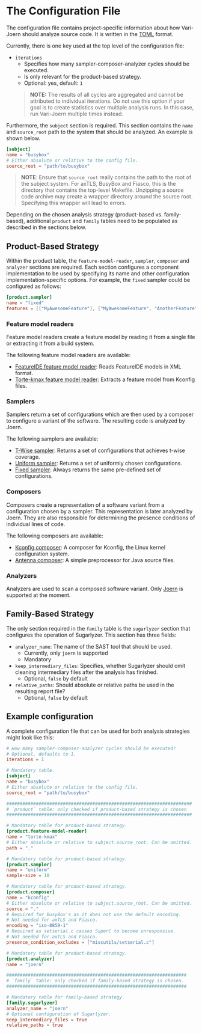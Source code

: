 # The Configuration File

The configuration file contains project-specific information about how Vari-Joern should analyze source code.
It is written in the [TOML](https://toml.io/) format.

Currently, there is one key used at the top level of the configuration file:

- `iterations`
    - Specifies how many sampler-composer-analyzer cycles should be executed.
    - Is only relevant for the product-based strategy.
    - Optional: yes, default: `1`
    > **NOTE:** The results of all cycles are aggregated and cannot be attributed to individual iterations.
    > Do not use this option if your goal is to create statistics over multiple analysis runs.
    > In this case, run Vari-Joern multiple times instead.

Furthermore, the `subject` section is required.
This section contains the `name` and `source_root` path to the system that should be analyzed.
An example is shown below.

```toml
[subject]
name = "busybox"
# Either absolute or relative to the config file.
source_root = "path/to/busybox"
```
> **NOTE**: Ensure that `source_root` really contains the path to the root of the subject system.
> For axTLS, BusyBox and Fiasco, this is the directory that contains the top-level Makefile.
> Unzipping a source code archive may create a wrapper directory around the source root.
> Specifying this wrapper will lead to errors.

Depending on the chosen analysis strategy (product-based vs. family-based), additional `product` and `family` tables need
to be populated as described in the sections below.


## Product-Based Strategy

Within the product table, the `feature-model-reader`, `sampler`, `composer` and `analyzer` sections are required.
Each section configures a component implementation to be used by specifying its name and other configuration
implementation-specific options.
For example, the `fixed` sampler could be configured as follows:

```toml
[product.sampler]
name = "fixed"
features = [["MyAwesomeFeature"], ["MyAwesomeFeature", "AnotherFeature"]]
```

### Feature model readers

Feature model readers create a feature model by reading it from a single file or extracting it from a build system.

The following feature model readers are available:

- [FeatureIDE feature model reader](feature-model-readers/FeatureIDE.md): Reads FeatureIDE models in XML format.
- [Torte-kmax feature model reader](feature-model-readers/Torte-kmax.md): Extracts a feature model from Kconfig files.

### Samplers

Samplers return a set of configurations which are then used by a composer to configure a variant of the software.
The resulting code is analyzed by Joern.

The following samplers are available:

- [T-Wise sampler](samplers/T-Wise.md): Returns a set of configurations that achieves t-wise coverage.
- [Uniform sampler](samplers/Uniform.md): Returns a set of uniformly chosen configurations.
- [Fixed sampler](samplers/Fixed.md): Always returns the same pre-defined set of configurations.

### Composers

Composers create a representation of a software variant from a configuration chosen by a sampler. This representation is
later analyzed by Joern. They are also responsible for determining the presence conditions of individual lines of code.

The following composers are available:

- [Kconfig composer](composers/Kconfig.md): A composer for Kconfig, the Linux kernel configuration system.
- [Antenna composer](composers/Antenna.md): A simple preprocessor for Java source files.

### Analyzers

Analyzers are used to scan a composed software variant. Only [Joern](analyzers/Joern.md) is supported at the moment.


## Family-Based Strategy

The only section required in the `family` table is the ``sugarlyzer`` section that configures the operation of Sugarlyzer.
This section has three fields:
- `analyzer_name`: The name of the SAST tool that should be used.
  - Currently, only `joern` is supported 
  - Mandatory
- `keep_intermediary_files`: Specifies, whether Sugarlyzer should omit cleaning intermediary files after the analysis has
  finished.
  - Optional, `false` by default
- `relative_paths`: Should absolute or relative paths be used in the resulting report file?
  - Optional, `false` by default


## Example configuration

A complete configuration file that can be used for both analysis strategies might look like this:

```toml
# How many sampler-composer-analyzer cycles should be executed?
# Optional, defaults to 1.
iterations = 1

# Mandatory table.
[subject]
name = "busybox"
# Either absolute or relative to the config file.
source_root = "path/to/busybox"

#####################################################################
# `product` table: only checked if product-based strategy is chosen
#####################################################################

# Mandatory table for product-based strategy.
[product.feature-model-reader]
name = "torte-kmax"
# Either absolute or relative to subject.source_root. Can be omitted.
path = "."

# Mandatory table for product-based strategy.
[product.sampler]
name = "uniform"
sample-size = 10

# Mandatory table for product-based strategy.
[product.composer]
name = "kconfig"
# Either absolute or relative to subject.source_root. Can be omitted.
source = "."
# Required for BusyBox's as it does not use the default encoding.
# Not needed for axTLS and Fiasco.
encoding = "iso-8859-1"
# Required as setserial.c causes SuperC to become unresponsive.
# Not needed for axTLS and Fiasco.
presence_condition_excludes = ["miscutils/setserial.c"]

# Mandatory table for product-based strategy.
[product.analyzer]
name = "joern"

###################################################################
# `family` table: only checked if family-based strategy is chosen.
###################################################################

# Mandatory table for family-based strategy.
[family.sugarlyzer]
analyzer_name = "joern"
# Optional configuration of Sugarlyzer.
keep_intermediary_files = true
relative_paths = true
```
